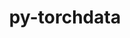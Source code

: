 ---
title: "py-torchdata"
layout: cache
categories: [package, develop]
meta: {"versions": ["0.7.1"], "compilers": ["apple-clang@=15.0.0", "gcc@=11.3.0"], "oss": ["ubuntu22.04", "ventura"], "platforms": ["darwin", "linux"], "targets": ["aarch64", "x86_64_v3"], "stacks": ["ml-darwin-aarch64-mps", "ml-linux-x86_64-cpu", "ml-linux-x86_64-cuda", "root"], "num_specs": 8, "num_specs_by_stack": {"root": 8, "ml-darwin-aarch64-mps": 2, "ml-linux-x86_64-cpu": 3, "ml-linux-x86_64-cuda": 3}}
spec_details: [{"hash": "x4tyngz7k3z6p6pjmfu7icodjlhbawtt", "compiler": "apple-clang@=15.0.0", "versions": ["0.7.1"], "os": "ventura", "platform": "darwin", "target": "aarch64", "variants": ["build_system=python_pip"], "stacks": ["root", "ml-darwin-aarch64-mps"], "size": "-", "tarball": "https://binaries.spack.io/develop/build_cache/darwin-ventura-aarch64/apple-clang-15.0.0/py-torchdata-0.7.1/darwin-ventura-aarch64-apple-clang-15.0.0-py-torchdata-0.7.1-x4tyngz7k3z6p6pjmfu7icodjlhbawtt.spack"}, {"hash": "tyo376xbbvlgbcipkthke5orax75tc2q", "compiler": "apple-clang@=15.0.0", "versions": ["0.7.1"], "os": "ventura", "platform": "darwin", "target": "aarch64", "variants": ["build_system=python_pip"], "stacks": ["root", "ml-darwin-aarch64-mps"], "size": "-", "tarball": "https://binaries.spack.io/develop/build_cache/darwin-ventura-aarch64/apple-clang-15.0.0/py-torchdata-0.7.1/darwin-ventura-aarch64-apple-clang-15.0.0-py-torchdata-0.7.1-tyo376xbbvlgbcipkthke5orax75tc2q.spack"}, {"hash": "awaimeh6cppp4czmhofs5rfx5y5pyzse", "compiler": "gcc@=11.3.0", "versions": ["0.7.1"], "os": "ubuntu22.04", "platform": "linux", "target": "x86_64_v3", "variants": ["build_system=python_pip"], "stacks": ["ml-linux-x86_64-cpu", "root"], "size": "-", "tarball": "https://binaries.spack.io/develop/build_cache/linux-ubuntu22.04-x86_64_v3/gcc-11.3.0/py-torchdata-0.7.1/linux-ubuntu22.04-x86_64_v3-gcc-11.3.0-py-torchdata-0.7.1-awaimeh6cppp4czmhofs5rfx5y5pyzse.spack"}, {"hash": "agjxyfiln23j3aa4udpmmkhyvipxaufw", "compiler": "gcc@=11.3.0", "versions": ["0.7.1"], "os": "ubuntu22.04", "platform": "linux", "target": "x86_64_v3", "variants": ["build_system=python_pip"], "stacks": ["root", "ml-linux-x86_64-cuda"], "size": "-", "tarball": "https://binaries.spack.io/develop/build_cache/linux-ubuntu22.04-x86_64_v3/gcc-11.3.0/py-torchdata-0.7.1/linux-ubuntu22.04-x86_64_v3-gcc-11.3.0-py-torchdata-0.7.1-agjxyfiln23j3aa4udpmmkhyvipxaufw.spack"}, {"hash": "hredrfcx5oz5cdfi45qdrqcnx4drgbwq", "compiler": "gcc@=11.3.0", "versions": ["0.7.1"], "os": "ubuntu22.04", "platform": "linux", "target": "x86_64_v3", "variants": ["build_system=python_pip"], "stacks": ["ml-linux-x86_64-cpu", "root"], "size": "-", "tarball": "https://binaries.spack.io/develop/build_cache/linux-ubuntu22.04-x86_64_v3/gcc-11.3.0/py-torchdata-0.7.1/linux-ubuntu22.04-x86_64_v3-gcc-11.3.0-py-torchdata-0.7.1-hredrfcx5oz5cdfi45qdrqcnx4drgbwq.spack"}, {"hash": "r256oxzxt272w36bpsl2ewxi7ezfuujd", "compiler": "gcc@=11.3.0", "versions": ["0.7.1"], "os": "ubuntu22.04", "platform": "linux", "target": "x86_64_v3", "variants": ["build_system=python_pip"], "stacks": ["ml-linux-x86_64-cpu", "root"], "size": "-", "tarball": "https://binaries.spack.io/develop/build_cache/linux-ubuntu22.04-x86_64_v3/gcc-11.3.0/py-torchdata-0.7.1/linux-ubuntu22.04-x86_64_v3-gcc-11.3.0-py-torchdata-0.7.1-r256oxzxt272w36bpsl2ewxi7ezfuujd.spack"}, {"hash": "viqh5sih2lnnhqdskaqjdlbey6wm6tzl", "compiler": "gcc@=11.3.0", "versions": ["0.7.1"], "os": "ubuntu22.04", "platform": "linux", "target": "x86_64_v3", "variants": ["build_system=python_pip"], "stacks": ["root", "ml-linux-x86_64-cuda"], "size": "-", "tarball": "https://binaries.spack.io/develop/build_cache/linux-ubuntu22.04-x86_64_v3/gcc-11.3.0/py-torchdata-0.7.1/linux-ubuntu22.04-x86_64_v3-gcc-11.3.0-py-torchdata-0.7.1-viqh5sih2lnnhqdskaqjdlbey6wm6tzl.spack"}, {"hash": "g63cj5tprm5bwh5l6vadieeyklnv2gli", "compiler": "gcc@=11.3.0", "versions": ["0.7.1"], "os": "ubuntu22.04", "platform": "linux", "target": "x86_64_v3", "variants": ["build_system=python_pip"], "stacks": ["root", "ml-linux-x86_64-cuda"], "size": "-", "tarball": "https://binaries.spack.io/develop/build_cache/linux-ubuntu22.04-x86_64_v3/gcc-11.3.0/py-torchdata-0.7.1/linux-ubuntu22.04-x86_64_v3-gcc-11.3.0-py-torchdata-0.7.1-g63cj5tprm5bwh5l6vadieeyklnv2gli.spack"}]
---